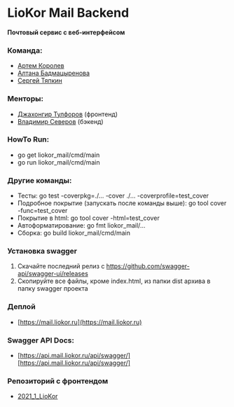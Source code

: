 # LioKor Mail Backend

**Почтовый сервис с веб-интерфейсом**

### Команда:
* [Артем Королев](https://github.com/KoroLion)
* [Алтана Бадмацыренова](https://github.com/altanab)
* [Сергей Тяпкин](https://github.com/SergTyapkin)

### Менторы:
* [Джахонгир Тулфоров](https://github.com/bin-umar) (фронтенд)
* [Владимир Северов](https://github.com/hackallcode) (бэкенд)

### HowTo Run:
* go get liokor_mail/cmd/main
* go run liokor_mail/cmd/main

### Другие команды:
* Тесты: go test -coverpkg=./... -cover ./... -coverprofile=test_cover
* Подробное покрытие (запускать после команды выше): go tool cover -func=test_cover
* Покрытие в html: go tool cover -html=test_cover
* Автоформатирование: go fmt liokor_mail/...
* Сборка: go build liokor_mail/cmd/main

### Установка swagger
1. Скачайте последний релиз с https://github.com/swagger-api/swagger-ui/releases
2. Скопируйте все файлы, кроме index.html, из папки dist архива в папку swagger проекта

### Деплой
* [https://mail.liokor.ru](https://mail.liokor.ru)

### Swagger API Docs:
* [https://api.mail.liokor.ru/api/swagger/][https://api.mail.liokor.ru/api/swagger/]

### Репозиторий с фронтендом
* [2021_1_LioKor](https://github.com/frontend-park-mail-ru/2021_1_LioKor)
